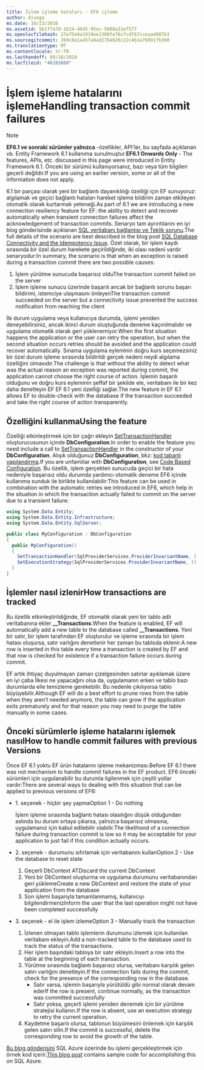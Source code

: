 ```yaml
---
title: İşlem işleme hataları - EF6 işleme
author: divega
ms.date: 10/23/2016
ms.assetid: 5b1f7a7d-1b24-4645-95ec-5608a31ef577
ms.openlocfilehash: 27e75e6a1919ee2300fe76cfcdf67cceaad887b3
ms.sourcegitcommit: 269c8a1a457a9ad27b4026c22c4b1a76991fb360
ms.translationtype: MT
ms.contentlocale: tr-TR
ms.lasthandoff: 09/18/2018
ms.locfileid: "46283660"
---
```

# <a name="handling-transaction-commit-failures"></a><span data-ttu-id="af7c3-102">İşlem işleme hatalarını işleme</span><span class="sxs-lookup"><span data-stu-id="af7c3-102">Handling transaction commit failures</span></span>
> [!NOTE]
> <span data-ttu-id="af7c3-103">**EF6.1 ve sonraki sürümler yalnızca** -özellikler, API'ler, bu sayfada açıklanan vb. Entity Framework 6.1 kullanıma sunulmuştur.</span><span class="sxs-lookup"><span data-stu-id="af7c3-103">**EF6.1 Onwards Only** - The features, APIs, etc. discussed in this page were introduced in Entity Framework 6.1.</span></span> <span data-ttu-id="af7c3-104">Önceki bir sürümü kullanıyorsanız, bazı veya tüm bilgileri geçerli değildir.</span><span class="sxs-lookup"><span data-stu-id="af7c3-104">If you are using an earlier version, some or all of the information does not apply.</span></span>  

<span data-ttu-id="af7c3-105">6.1 bir parçası olarak yeni bir bağlantı dayanıklılığı özelliği için EF sunuyoruz: algılamak ve geçici bağlantı hataları hareket işleme bildirim zaman etkileyen otomatik olarak kurtarmak yeteneği.</span><span class="sxs-lookup"><span data-stu-id="af7c3-105">As part of 6.1 we are introducing a new connection resiliency feature for EF: the ability to detect and recover automatically when transient connection failures affect the acknowledgement of transaction commits.</span></span> <span data-ttu-id="af7c3-106">Senaryo tam ayrıntılarını en iyi blog gönderisinde açıklanan [SQL veritabanı bağlantısı ve Teklik sorunu](https://blogs.msdn.com/b/adonet/archive/2013/03/11/sql-database-connectivity-and-the-idempotency-issue.aspx).</span><span class="sxs-lookup"><span data-stu-id="af7c3-106">The full details of the scenario are best described in the blog post [SQL Database Connectivity and the Idempotency Issue](https://blogs.msdn.com/b/adonet/archive/2013/03/11/sql-database-connectivity-and-the-idempotency-issue.aspx).</span></span>  <span data-ttu-id="af7c3-107">Özet olarak, bir işlem kaydı sırasında bir özel durum harekete geçirildiğinde, iki olası nedeni vardır senaryodur:</span><span class="sxs-lookup"><span data-stu-id="af7c3-107">In summary, the scenario is that when an exception is raised during a transaction commit there are two possible causes:</span></span>  

1. <span data-ttu-id="af7c3-108">İşlem yürütme sunucuda başarısız oldu</span><span class="sxs-lookup"><span data-stu-id="af7c3-108">The transaction commit failed on the server</span></span>
2. <span data-ttu-id="af7c3-109">İşlem işleme sunucu üzerinde başarılı ancak bir bağlantı sorunu başarı bildirimi, istemciye ulaşmasını önleyen</span><span class="sxs-lookup"><span data-stu-id="af7c3-109">The transaction commit succeeded on the server but a connectivity issue prevented the success notification from reaching the client</span></span>  

<span data-ttu-id="af7c3-110">İlk durum uygulama veya kullanıcıya durumda, işlemi yeniden deneyebilirsiniz, ancak ikinci durum oluştuğunda deneme kaçınılmalıdır ve uygulama otomatik olarak geri yüklenemiyor.</span><span class="sxs-lookup"><span data-stu-id="af7c3-110">When the first situation happens the application or the user can retry the operation, but when the second situation occurs retries should be avoided and the application could recover automatically.</span></span> <span data-ttu-id="af7c3-111">Sınama uygulama eyleminin doğru kurs seçemezsiniz bir özel durum işleme sırasında bildirildi gerçek nedeni neydi algılama özelliğini olmasıdır.</span><span class="sxs-lookup"><span data-stu-id="af7c3-111">The challenge is that without the ability to detect what was the actual reason an exception was reported during commit, the application cannot choose the right course of action.</span></span> <span data-ttu-id="af7c3-112">İşlemin başarılı olduğunu ve doğru kurs eyleminin şeffaf bir şekilde ele, veritabanı ile bir kez daha denetleyin EF EF 6.1 yeni özelliği sağlar.</span><span class="sxs-lookup"><span data-stu-id="af7c3-112">The new feature in EF 6.1 allows EF to double-check with the database if the transaction succeeded and take the right course of action transparently.</span></span>  

## <a name="using-the-feature"></a><span data-ttu-id="af7c3-113">Özelliğini kullanma</span><span class="sxs-lookup"><span data-stu-id="af7c3-113">Using the feature</span></span>  

<span data-ttu-id="af7c3-114">Özelliği etkinleştirmek için bir çağrı ekleyin [SetTransactionHandler](https://msdn.microsoft.com/library/system.data.entity.dbconfiguration.setdefaulttransactionhandler.aspx) oluşturucusunun içinde **DbConfiguration**.</span><span class="sxs-lookup"><span data-stu-id="af7c3-114">In order to enable the feature you need include a call to [SetTransactionHandler](https://msdn.microsoft.com/library/system.data.entity.dbconfiguration.setdefaulttransactionhandler.aspx) in the constructor of your **DbConfiguration**.</span></span> <span data-ttu-id="af7c3-115">Alışık olduğunuz **DbConfiguration**, bkz: [kod tabanlı yapılandırma](~/ef6/fundamentals/configuring/code-based.md).</span><span class="sxs-lookup"><span data-stu-id="af7c3-115">If you are unfamiliar with **DbConfiguration**, see [Code Based Configuration](~/ef6/fundamentals/configuring/code-based.md).</span></span> <span data-ttu-id="af7c3-116">Bu özellik, işlem gerçekten sunucuda geçici bir hata nedeniyle başarısız oldu durumda yardımcı otomatik deneme EF6 içinde kullanıma sunduk ile birlikte kullanılabilir:</span><span class="sxs-lookup"><span data-stu-id="af7c3-116">This feature can be used in combination with the automatic retries we introduced in EF6, which help in the situation in which the transaction actually failed to commit on the server due to a transient failure:</span></span>  

``` csharp
using System.Data.Entity;
using System.Data.Entity.Infrastructure;
using System.Data.Entity.SqlServer;

public class MyConfiguration : DbConfiguration  
{
  public MyConfiguration()  
  {  
    SetTransactionHandler(SqlProviderServices.ProviderInvariantName, () => new CommitFailureHandler());  
    SetExecutionStrategy(SqlProviderServices.ProviderInvariantName, () => new SqlAzureExecutionStrategy());  
  }  
}
```  

## <a name="how-transactions-are-tracked"></a><span data-ttu-id="af7c3-117">İşlemler nasıl izlenir</span><span class="sxs-lookup"><span data-stu-id="af7c3-117">How transactions are tracked</span></span>  

<span data-ttu-id="af7c3-118">Bu özellik etkinleştirildiğinde, EF otomatik olarak yeni bir tablo adlı veritabanına ekler **__Transactions**.</span><span class="sxs-lookup"><span data-stu-id="af7c3-118">When the feature is enabled, EF will automatically add a new table to the database called **__Transactions**.</span></span> <span data-ttu-id="af7c3-119">Yeni bir satır, bir işlem tarafından EF oluşturulur ve işleme sırasında bir işlem hatası oluşursa, satır varlığını denetlenir her zaman bu tabloda eklenir.</span><span class="sxs-lookup"><span data-stu-id="af7c3-119">A new row is inserted in this table every time a transaction is created by EF and that row is checked for existence if a transaction failure occurs during commit.</span></span>  

<span data-ttu-id="af7c3-120">EF artık ihtiyaç duyulmayan zaman çizelgesinden satırlar ayıklamak üzere en iyi çaba İlkesi ne yapacağını olsa da, uygulamanın erken ve tablo bazı durumlarda elle temizleme gerekebilir. Bu nedenle çıkılıyorsa tablo büyüyebilir.</span><span class="sxs-lookup"><span data-stu-id="af7c3-120">Although EF will do a best effort to prune rows from the table when they aren’t needed anymore, the table can grow if the application exits prematurely and for that reason you may need to purge the table manually in some cases.</span></span>  

## <a name="how-to-handle-commit-failures-with-previous-versions"></a><span data-ttu-id="af7c3-121">Önceki sürümlerle işleme hatalarını işlemek nasıl</span><span class="sxs-lookup"><span data-stu-id="af7c3-121">How to handle commit failures with previous Versions</span></span>

<span data-ttu-id="af7c3-122">Önce EF 6.1 yoktu EF ürün hatalarını işleme mekanizması.</span><span class="sxs-lookup"><span data-stu-id="af7c3-122">Before EF 6.1 there was not mechanism to handle commit failures in the EF product.</span></span> <span data-ttu-id="af7c3-123">EF6 önceki sürümleri için uygulanabilir bu durumla ilgilenmek için çeşitli yollar vardır:</span><span class="sxs-lookup"><span data-stu-id="af7c3-123">There are several ways to dealing with this situation that can be applied to previous versions of EF6:</span></span>  

* <span data-ttu-id="af7c3-124">1. seçenek - hiçbir şey yapma</span><span class="sxs-lookup"><span data-stu-id="af7c3-124">Option 1 - Do nothing</span></span>  

  <span data-ttu-id="af7c3-125">İşlem işleme sırasında bağlantı hatası olasılığını düşük olduğundan aslında bu durum ortaya çıkarsa, yalnızca başarısız olmasına, uygulamanız için kabul edilebilir olabilir.</span><span class="sxs-lookup"><span data-stu-id="af7c3-125">The likelihood of a connection failure during transaction commit is low so it may be acceptable for your application to just fail if this condition actually occurs.</span></span>  

* <span data-ttu-id="af7c3-126">2. seçenek - durumunu sıfırlamak için veritabanını kullan</span><span class="sxs-lookup"><span data-stu-id="af7c3-126">Option 2 - Use the database to reset state</span></span>  

  1. <span data-ttu-id="af7c3-127">Geçerli DbContext AT</span><span class="sxs-lookup"><span data-stu-id="af7c3-127">Discard the current DbContext</span></span>  
  2. <span data-ttu-id="af7c3-128">Yeni bir DbContext oluşturma ve uygulama durumunu veritabanından geri yükleme</span><span class="sxs-lookup"><span data-stu-id="af7c3-128">Create a new DbContext and restore the state of your application from the database</span></span>  
  3. <span data-ttu-id="af7c3-129">Son işlemi başarıyla tamamlanmamış, kullanıcıyı bilgilendirmeniz</span><span class="sxs-lookup"><span data-stu-id="af7c3-129">Inform the user that the last operation might not have been completed successfully</span></span>  

* <span data-ttu-id="af7c3-130">3. seçenek - el ile işlem izleme</span><span class="sxs-lookup"><span data-stu-id="af7c3-130">Option 3 - Manually track the transaction</span></span>  

  1. <span data-ttu-id="af7c3-131">İzlenen olmayan tablo işlemlerin durumunu izlemek için kullanılan veritabanı ekleyin.</span><span class="sxs-lookup"><span data-stu-id="af7c3-131">Add a non-tracked table to the database used to track the status of the transactions.</span></span>  
  2. <span data-ttu-id="af7c3-132">Her işlem başındaki tabloya bir satır ekleyin.</span><span class="sxs-lookup"><span data-stu-id="af7c3-132">Insert a row into the table at the beginning of each transaction.</span></span>  
  3. <span data-ttu-id="af7c3-133">Yürütme sırasında bağlantı başarısız olursa, veritabanı karşılık gelen satırı varlığını denetleyin.</span><span class="sxs-lookup"><span data-stu-id="af7c3-133">If the connection fails during the commit, check for the presence of the corresponding row in the database.</span></span>  
     - <span data-ttu-id="af7c3-134">Satır varsa, işlemin başarıyla yürütüldü gibi normal olarak devam eder</span><span class="sxs-lookup"><span data-stu-id="af7c3-134">If the row is present, continue normally, as the transaction was committed successfully</span></span>  
     - <span data-ttu-id="af7c3-135">Satır yoksa, geçerli işlemi yeniden denemek için bir yürütme stratejisi kullanın.</span><span class="sxs-lookup"><span data-stu-id="af7c3-135">If the row is absent, use an execution strategy to retry the current operation.</span></span>  
  4. <span data-ttu-id="af7c3-136">Kaydetme başarılı olursa, tablonun büyümesini önlemek için karşılık gelen satırı silin.</span><span class="sxs-lookup"><span data-stu-id="af7c3-136">If the commit is successful, delete the corresponding row to avoid the growth of the table.</span></span>  

<span data-ttu-id="af7c3-137">[Bu blog gönderisini](https://blogs.msdn.com/b/adonet/archive/2013/03/11/sql-database-connectivity-and-the-idempotency-issue.aspx) SQL Azure üzerinde bu işlemi gerçekleştirmek için örnek kod içerir.</span><span class="sxs-lookup"><span data-stu-id="af7c3-137">[This blog post](https://blogs.msdn.com/b/adonet/archive/2013/03/11/sql-database-connectivity-and-the-idempotency-issue.aspx) contains sample code for accomplishing this on SQL Azure.</span></span>  

